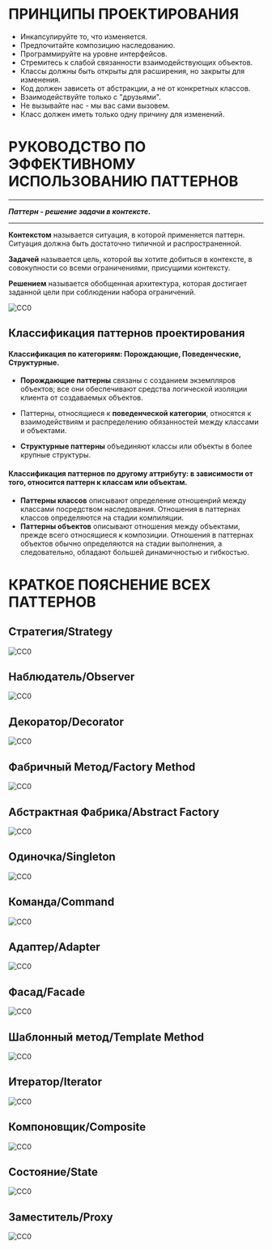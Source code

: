 # ПРИНЦИПЫ ПРОЕКТИРОВАНИЯ
- Инкапсулируйте то, что изменяется.
- Предпочитайте композицию наследованию.
- Программируйте на уровне интерфейсов.
- Стремитесь к слабой связанности взаимодействующих объектов.
- Классы должны быть открыты для расширения, но закрыты для изменения.
- Код должен зависеть от абстракции, а не от конкретных классов.
- Взаимодействуйте только с "друзьями".
- Не вызывайте нас - мы вас сами вызовем.
- Класс должен иметь только одну причину для изменений.

# РУКОВОДСТВО ПО ЭФФЕКТИВНОМУ ИСПОЛЬЗОВАНИЮ ПАТТЕРНОВ
-------------------------------------------

***Паттерн - решение задачи в контексте.***

-------------------------------------------

**Контекстом** называется ситуация, в которой применяется паттерн. Ситуация должна быть достаточно 
типичной и распространенной.

**Задачей** называется цель, которой вы хотите добиться в контексте, в совокупности со всеми ограничениями, 
присущими контексту.

**Решением** называется обобщенная архитектура, которая достигает заданной цели при соблюдении набора 
ограничений.

![CC0](https://github.com/Panchenko-Vlad/java-lessons/blob/master/LessonsJavaSE/src/HeadFirst/Screenshots/manual1.png)

## Классификация паттернов проектирования

#### Классификация по категориям: Порождающие, Поведенческие, Структурные.

- **Порождающие паттерны** связаны с созданием экземпляров объектов; все они обеспечивают средства 
логической изоляции клиента от создаваемых объектов.

- Паттерны, относящиеся к **поведенческой категории**, относятся к взаимодействиям и распределению 
обязанностей между классами и объектами.

- **Структурные паттерны** объединяют классы или объекты в более крупные структуры.

#### Классификация паттернов по другому аттрибуту: в зависимости от того, относится паттерн к классам или объектам.

- **Паттерны классов** описывают определение отношенрий между классами посредством наследования. 
  Отношения в паттернах классов определяются на стадии компиляции.
- **Паттерны объектов** описывают отношения между объектами, прежде всего относящиеся к композиции. 
  Отношения в паттернах объектов обычно определяются на стадии выполнения, а следовательно, 
  обладают большей динамичностью и гибкостью.

КРАТКОЕ ПОЯСНЕНИЕ ВСЕХ ПАТТЕРНОВ
================================

Стратегия/Strategy
------------------
![CC0](https://github.com/Panchenko-Vlad/java-lessons/blob/master/LessonsJavaSE/src/HeadFirst/Strategy_1/Screenshots/07_strategy.png)

Наблюдатель/Observer
--------------------
![CC0](https://github.com/Panchenko-Vlad/java-lessons/blob/master/LessonsJavaSE/src/HeadFirst/Observer_2/Screenshots/03_observer.png)

Декоратор/Decorator
-------------------
![CC0](https://github.com/Panchenko-Vlad/java-lessons/blob/master/LessonsJavaSE/src/HeadFirst/Decorator_3/Screenshots/18_decorator.png)

Фабричный Метод/Factory Method
------------------------------
![CC0](https://github.com/Panchenko-Vlad/java-lessons/blob/master/LessonsJavaSE/src/HeadFirst/Factory_4/Screenshots/19_factorymethod.png)

Абстрактная Фабрика/Abstract Factory
------------------------------------
![CC0](https://github.com/Panchenko-Vlad/java-lessons/blob/master/LessonsJavaSE/src/HeadFirst/Factory_4/Screenshots/14_abstractfactory.png)

Одиночка/Singleton
------------------
![CC0](https://github.com/Panchenko-Vlad/java-lessons/blob/master/LessonsJavaSE/src/HeadFirst/Singleton_5/Screenshots/23_singleton.png)

Команда/Command
---------------
![CC0](https://github.com/Panchenko-Vlad/java-lessons/blob/master/LessonsJavaSE/src/HeadFirst/Command_6/Screenshots/04_command.png)

Адаптер/Adapter
---------------
![CC0](https://github.com/Panchenko-Vlad/java-lessons/blob/master/LessonsJavaSE/src/HeadFirst/Adapter_7/Screenshots/12_adapter.png)

Фасад/Facade
------------
![CC0](https://github.com/Panchenko-Vlad/java-lessons/blob/master/LessonsJavaSE/src/HeadFirst/Facade_8/Screenshots/21_facade.png)

Шаблонный метод/Template Method
-------------------------------
![CC0](https://github.com/Panchenko-Vlad/java-lessons/blob/master/LessonsJavaSE/src/HeadFirst/TemplateMethod_9/Screenshots/09_templatemethod.png)

Итератор/Iterator
-----------------
![CC0](https://github.com/Panchenko-Vlad/java-lessons/blob/master/LessonsJavaSE/src/HeadFirst/Iterator_10/Screenshots/08_iterator.png)

Компоновщик/Composite
---------------------
![CC0](https://github.com/Panchenko-Vlad/java-lessons/blob/master/LessonsJavaSE/src/HeadFirst/Composite_11/Screenshots/16_composite.png)

Состояние/State
---------------
![CC0](https://github.com/Panchenko-Vlad/java-lessons/blob/master/LessonsJavaSE/src/HeadFirst/State_12/Screenshots/05_state.png)

Заместитель/Proxy
-----------------
![CC0](https://github.com/Panchenko-Vlad/java-lessons/blob/master/LessonsJavaSE/src/HeadFirst/Proxy_13/Screenshots/13_proxy.png)

